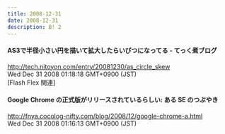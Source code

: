 ```yaml
---
title: 2008-12-31
date: 2008-12-31
description: B! 2
---
```


#### AS3で半径小さい円を描いて拡大したらいびつになってる - てっく煮ブログ
http://tech.nitoyon.com/entry/20081230/as_circle_skew<br>
Wed Dec 31 2008 01:18:18 GMT+0900 (JST)<br>
[Flash Flex 関連]


#### Google Chrome の正式版がリリースされているらしい: ある SE のつぶやき
http://fnya.cocolog-nifty.com/blog/2008/12/google-chrome-a.html<br>
Wed Dec 31 2008 01:16:13 GMT+0900 (JST)<br>



